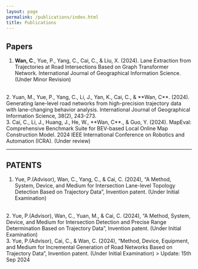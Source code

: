 ```yaml
---
layout: page
permalink: /publications/index.html
title: Publications
---
```



## Papers

1. **Wan, C**., Yue, P., Yang, C., Cai, C., & Liu, X. (2024). Lane Extraction from Trajectories at Road Intersections Based on Graph Transformer Network. International Journal of Geographical Information Science. (Under Minor Revision)
<br>
2. Yuan, M., Yue, P., Yang, C., Li, J., Yan, K., Cai, C., & **Wan, C**. (2024). Generating lane-level road networks from high-precision trajectory data with lane-changing behavior analysis. International Journal of Geographical Information Science, 38(2), 243-273.
<br>
3. Cai, C., Li, J., Huang, J., He, W., **Wan, C**., & Guo, Y. (2024). MapEval: Comprehensive Benchmark Suite for BEV-based Local Online Map Construction Model. 2024 IEEE International Conference on Robotics and Automation (ICRA). (Under review)

---

## PATENTS      

1. Yue, P.(Advisor), Wan, C., Yang, C., & Cai, C. (2024), “A Method, System, Device, and Medium for Intersection Lane-level Topology Detection Based on Trajectory Data”, Invention patent. (Under Initial Examination)
<br>
2. Yue, P.(Advisor), Wan, C., Yuan, M., & Cai, C. (2024), “A Method, System, Device, and Medium for Intersection Detection and Precise Range Determination Based on Trajectory Data”, Invention patent. (Under Initial Examination)
<br>
3. Yue, P.(Advisor), Cai, C., & Wan, C. (2024), “Method, Device, Equipment, and Medium for Incremental Generation of Road Networks Based on Trajectory Data”, Invention patent. (Under Initial Examination)
> Update: 15th Sep 2024
